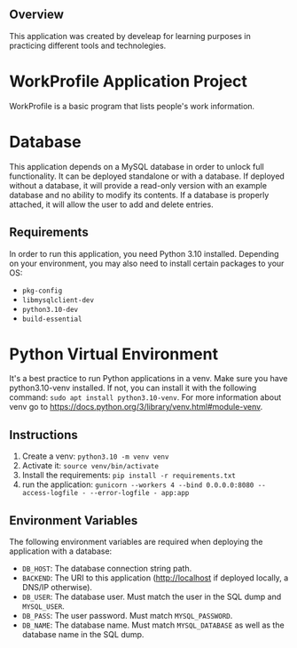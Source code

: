 ## Overview
This application was created by develeap for learning purposes in practicing different tools and technolegies. 

# WorkProfile Application Project
WorkProfile is a basic program that lists people's work information.

# Database
This application depends on a MySQL database in order to unlock full functionality.
It can be deployed standalone or with a database. If deployed without a database, it will provide a read-only version with an example database and no ability to modify its contents. If a database is properly attached, it will allow the user to add and delete entries.

## Requirements

In order to run this application, you need Python 3.10 installed. Depending on your environment, you may also need to install certain packages to your OS:

* `pkg-config`
* `libmysqlclient-dev`
* `python3.10-dev`
* `build-essential`

# Python Virtual Environment
It's a best practice to run Python applications in a venv. Make sure you have python3.10-venv installed. If not, you can install it with the following command: `sudo apt install python3.10-venv`.
For more information about venv go to https://docs.python.org/3/library/venv.html#module-venv.


## Instructions
1) Create a venv: `python3.10 -m venv venv`
2) Activate it: `source venv/bin/activate`
3) Install the requirements: `pip install -r requirements.txt`
4) run the application: `gunicorn --workers 4 --bind 0.0.0.0:8080 --access-logfile - --error-logfile - app:app`

## Environment Variables

The following environment variables are required when deploying the application with a database:

- `DB_HOST`: The database connection string path.
- `BACKEND`: The URI to this application (<http://localhost> if deployed locally, a DNS/IP otherwise).
- `DB_USER`: The database user. Must match the user in the SQL dump and `MYSQL_USER`.
- `DB_PASS`: The user password. Must match `MYSQL_PASSWORD`.
- `DB_NAME`: The database name. Must match `MYSQL_DATABASE` as well as the database name in the SQL dump.